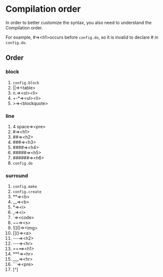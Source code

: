 # Compilation order

In order to better customize the syntax, you also need to understand the Compilation order.

For example, #=>\<h1\>occurs before `config.do`, so it is invalid to declare # in `config.do`.


## Order
### **block**
1. `config.block`
2. ||=>\<table\>
3. n.=>\<ol\>\<li\>
4. +-*=>\<ul\>\<li\>
5. \>=>\<blockquote\>
### **line**
1. 4 space=>\<pre\>
2. #=>\<h1\>
3. ##=>\<h2\>
4. ###=>\<h3\>
5. ####=>\<h4\>
6. #####=>\<h5\>
7. ######=>\<h6\>
8. `config.do`
### **surround**
1. `config.make`
2. `config.create`
3. **=>\<b\>
4. __=>\<b\>
5. *=>\<i\>
6. _=>\<i\>
7. `=>\<code\>
8. ~~=>\<s\>
9. \!\[\]\(\)=>\<img\>
10. \[\]\(\)=>\<a\>
11. ---=>\<h2\>
12. ---=>\<hr\>
13. ====>\<h1\>
14. ***=>\<hr\>
15. ___=>\<hr\>
16. \`\`\`=>\<pre\>
17. \[\^\]

